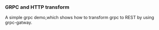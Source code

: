 ### GRPC and HTTP transform
A simple grpc demo,which shows how to transform grpc to REST by using grpc-gatway. 